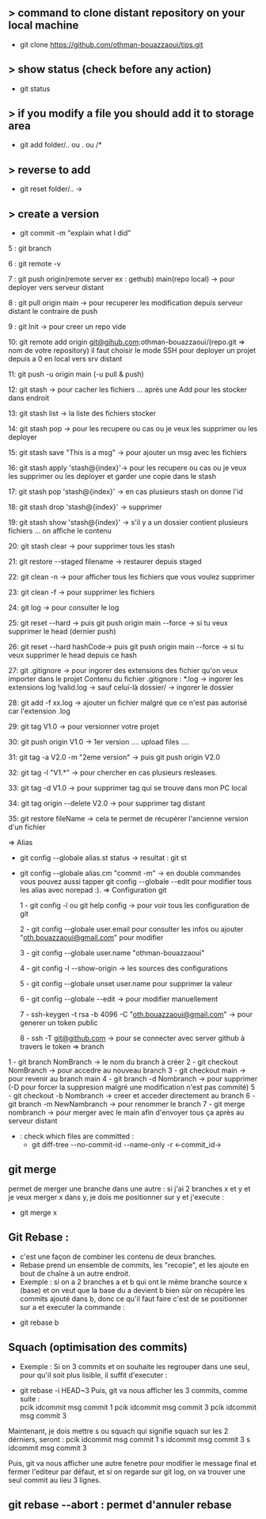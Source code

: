 ## > command to clone distant repository on your local machine
- git clone https://github.com/othman-bouazzaoui/tips.git

## > show status (check before any action)
- git status 

## > if you modify a file you should add it to storage area
- git add folder/.. ou . ou /*

## > reverse to add
- git reset folder/.. ->

## > create a version 
- git commit -m "explain what I did"

5 : git branch

6 : git remote -v

7 : git push origin(remote server ex : gethub) main(repo local)  -> pour deployer vers serveur distant

8 : git pull origin main -> pour recuperer les modification depuis serveur distant le contraire de push

9 : git Init -> pour creer un repo vide

10: git remote add origin git@gihub.com:othman-bouazzaoui/(repo.git => nom de votre repository) il faut choisir le mode SSH pour deployer un projet depuis a 0 en local vers srv distant

11: git push -u origin main (-u pull & push)

12: git stash -> pour cacher les fichiers ... après une Add pour les stocker dans endroit

13: git stash list -> la liste des fichiers stocker

14: git stash pop -> pour les recupere ou cas ou je veux les supprimer ou les deployer 

15: git stash save "This is a msg" -> pour ajouter un msg avec les fichiers 

16: git stash apply 'stash@{index}'-> pour les recupere ou cas ou je veux les supprimer ou les deployer et garder une copie dans le stash

17: git stash pop 'stash@{index}' -> en cas plusieurs stash on donne l'id

18: git stash drop 'stash@{index}' -> supprimer

19: git stash show 'stash@{index}' -> s'il y a un dossier contient plusieurs fichiers ... on affiche le contenu

20: git stash clear -> pour supprimer tous les stash 

21: git restore --staged filename -> restaurer depuis staged

22: git clean -n -> pour afficher tous les fichiers que vous voulez supprimer

23: git clean -f -> pour supprimer les fichiers

24: git log -> pour consulter le log

25: git reset --hard -> puis git push origin main --force  -> si tu veux supprimer le head (dernier push)

26: git reset --hard hashCode-> puis git push origin main --force  -> si tu veux supprimer le head depuis ce hash

27: git .gitignore -> pour ingorer des extensions des fichier qu'on veux importer dans le projet
Contenu du fichier .gitignore :
*.log -> ingorer les extensions log
!valid.log -> sauf celui-là
dossier/ -> ingorer le dossier

28: git add -f xx.log -> ajouter un fichier malgré que ce n'est pas autorisé car l'extension .log

29: git tag V1.0 -> pour versionner votre projet

30: git push origin V1.0 -> 1er version
.... upload files ....

31: git tag -a V2.0 -m "2eme version" -> puis git push origin V2.0

32: git tag -l "V1.*" -> pour chercher en cas plusieurs resleases.

33: git tag -d V1.0 ->  pour supprimer tag qui se trouve dans mon PC local

34: git tag origin --delete V2.0 -> pour supprimer tag distant

35: git restore fileName -> cela te permet de récupèrer l'ancienne version d'un fichier


=> Alias 
  - git config --globale alias.st status -> resultat : git st
  - git config --globale alias.cm "commit -m" -> en double commandes
vous pouvez aussi tapper git config --globale --edit pour modifier tous les alias avec norepad :).
=> Configuration git

	1 - git config -l ou git help config -> pour voir tous les configuration de git

	2 - git config --globale user.email pour consulter les infos ou ajouter "oth.bouazzaoui@gmail.com" pour modifier
	
	3 - git config --globale user.name "othman-bouazzaoui"

	4 - git config -l --show-origin -> les sources des configurations

	5 - git config --globale unset user.name pour supprimer la valeur

	6 - git config --globale --edit -> pour modifier manuellement

	7 - ssh-keygen -t rsa -b 4096 -C "oth.bouazzaoui@gmail.com" -> pour generer un token public

	8 - ssh -T git@github.com -> pour se connecter avec server github à travers le token
=> branch

  1 - git branch NomBranch -> le nom du branch à créer
  2 - git checkout NomBranch -> pour accedre au nouveau branch
  3 - git checkout main -> pour revenir au branch main
  4 - git branch -d Nombranch -> pour supprimer (-D pour forcer la suppresion malgré une modification n'est pas commité)
  5 - git checkout -b Nombranch -> creer et acceder directement au branch
  6 - git branch -m NewNambranch -> pour renommer le branch
  7 - git merge nombranch -> pour merger avec le main afin d'envoyer tous ça après au serveur distant

- : check which files are committed :
     - git diff-tree --no-commit-id --name-only -r <-commit_id->

## git merge
permet de merger une branche dans une autre :
si j'ai 2 branches x et y et je veux merger x dans y, je dois me positionner sur y et j'execute : 
- git merge x 

## Git Rebase : 
- c'est une façon de combiner les contenu de deux branches.
- Rebase prend un ensemble de commits, les "recopie", et les ajoute en bout de chaîne à un autre endroit.
- Exemple : si on a 2 branches a et b qui ont le même branche source x (base) et on veut que la base du a devient b bien sûr on récupère les commits ajouté dans b, donc ce qu'il faut faire c'est de se positionner sur a et executer la commande :
* git rebase b

## Squach (optimisation des commits)
- Exemple :
Si on 3 commits et on souhaite les regrouper dans une seul, pour qu'il soit plus lisible, il suffit d'executer :
* git rebase -i HEAD~3
Puis, git va nous afficher les 3 commits, comme suite :<br>
pcik idcommit msg commit 1
pcik idcommit msg commit 3
pcik idcommit msg commit 3

Maintenant, je dois mettre s ou squach qui signifie squach sur les 2 dérniers, seront :
pcik idcommit msg commit 1
s idcommit msg commit 3
s idcommit msg commit 3

Puis, git va nous afficher une autre fenetre pour modifier le message final et fermer l'editeur par défaut, et si on regarde sur git log, on va trouver une seul commit au lieu 3 lignes.

## git rebase --abort : permet d'annuler rebase



